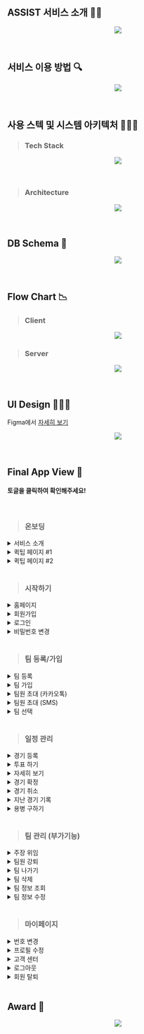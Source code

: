 ## ASSIST 서비스 소개 👋🏼
<p align="center">
<img src="https://github.com/Gwan-Woo-Jeong/media-sources/blob/master/ASSIST/images/GITHUB-REPO-INTRO.jpg?raw=true" />
</p>

</br>

## 서비스 이용 방법 🔍
<p align="center">
<img src="https://github.com/Gwan-Woo-Jeong/media-sources/blob/master/ASSIST/images/GITHUB-HOW-TO-USE.jpg?raw=true" />
</p>

</br>

## 사용 스텍 및 시스템 아키텍처 👨🏻‍💻

>### Tech Stack
<p align="center">
<img src="https://github.com/Gwan-Woo-Jeong/media-sources/blob/master/ASSIST/images/ASSIST-TECH-STACK.jpg?raw=true" />
</p>

</br>

>### Architecture
<p align="center">
<img src="https://github.com/Gwan-Woo-Jeong/media-sources/blob/master/ASSIST/images/ASSIST-ARCHITECHTURE.png?raw=true" />
</p>

</br>

## DB Schema 📄
<p align="center">
<img src="https://github.com/Gwan-Woo-Jeong/media-sources/blob/master/ASSIST/images/ASSIST-SCHEMA.png?raw=true" />
</p>

</br>

## Flow Chart 📉
>### Client
<p align="center">
<img src="https://github.com/Gwan-Woo-Jeong/media-sources/blob/master/ASSIST/images/ASSIST-CLIENT-FLOW-CHART.png?raw=true" />
</p>

>### Server
<p align="center">
<img src="https://github.com/Gwan-Woo-Jeong/media-sources/blob/master/ASSIST/images/ASSIST-SERVER-FLOW-CHART.jpg?raw=true" />
</p>

</br>

## UI Design 👨🏻‍🎨
Figma에서 [자세히 보기](https://www.figma.com/file/uv27gjC8TsCTu7vIBbx960/%EC%96%B4%EC%8B%9C%EC%8A%A4%ED%8A%B8?node-id=0%3A1)
<p align="center">
<img src="https://github.com/Gwan-Woo-Jeong/media-sources/blob/master/ASSIST/images/ASSIST-UI-DESIGN.jpg?raw=true" />
</p>

</br>

## Final App View 👀
#### 토글을 클릭하여 확인해주세요!

</br>

>### 온보딩
<details>
<summary> 서비스 소개 </summary>
<p align="center">
<img src="https://github.com/Gwan-Woo-Jeong/media-sources/blob/master/ASSIST/gifs/IntroPage.gif?raw=true" />
</p>
</details>

<details>
<summary> 퀵팁 페이지 #1 </summary>
<p align="center">
<img src="https://github.com/Gwan-Woo-Jeong/media-sources/blob/master/ASSIST/gifs/QuickTips_1.gif?raw=true" />
</p>
</details>

<details>
<summary> 퀵팁 페이지 #2 </summary>
<p align="center">
<img src="https://github.com/Gwan-Woo-Jeong/media-sources/blob/master/ASSIST/gifs/QuickTips_2.gif?raw=true" />
</p>
</details>

</br>

>### 시작하기
<details>
<summary> 홈페이지 </summary>
<p align="center">
<img src="https://github.com/Gwan-Woo-Jeong/media-sources/blob/master/ASSIST/gifs/Lobby.gif?raw=true" />
</p>
</details>

<details>
<summary> 회원가입 </summary>
<p align="center">
<img src="https://github.com/Gwan-Woo-Jeong/media-sources/blob/master/ASSIST/gifs/SignUp.gif?raw=true" />
</p>
</details>

<details>
<summary> 로그인 </summary>
<p align="center">
<img src="https://github.com/Gwan-Woo-Jeong/media-sources/blob/master/ASSIST/gifs/LogIn.gif?raw=true" />
</p>
</details>

<details>
<summary> 비밀번호 변경 </summary>
<p align="center">
<img src="https://github.com/Gwan-Woo-Jeong/media-sources/blob/master/ASSIST/gifs/FindPassword.gif?raw=true" />
</p>
</details>

</br>

>### 팀 등록/가입
<details>
<summary> 팀 등록 </summary>
<p align="center">
<img src="https://github.com/Gwan-Woo-Jeong/media-sources/blob/master/ASSIST/gifs/CreateTeam.gif?raw=true" />
</p>
</details>

<details>
<summary> 팀 가입 </summary>
<p align="center">
<img src="https://github.com/Gwan-Woo-Jeong/media-sources/blob/master/ASSIST/gifs/JoinTeam.gif?raw=true" />
</p>
</details>

<details>
<summary> 팀원 초대 (카카오톡) </summary>
<p align="center">
<img src="https://github.com/Gwan-Woo-Jeong/media-sources/blob/master/ASSIST/gifs/KakaoInvite.gif?raw=true" />
</p>
</details>

<details>
<summary> 팀원 초대 (SMS)  </summary>
<p align="center">
<img src="https://github.com/Gwan-Woo-Jeong/media-sources/blob/master/ASSIST/gifs/SmsInvite.gif?raw=true" />
</p>
</details>

<details>
<summary> 팀 선택 </summary>
<p align="center">
<img src="https://github.com/Gwan-Woo-Jeong/media-sources/blob/master/ASSIST/gifs/SelectTeam.gif?raw=true" />
</p>
</details>

</br>

>### 일정 관리
<details>
<summary> 경기 등록 </summary>
<p align="center">
<img src="https://github.com/Gwan-Woo-Jeong/media-sources/blob/master/ASSIST/gifs/CreateMatch.gif?raw=true" />
</p>
</details>

<details>
<summary> 투표 하기 </summary>
<p align="center">
<img src="https://github.com/Gwan-Woo-Jeong/media-sources/blob/master/ASSIST/gifs/MatchVote.gif?raw=true" />
</p>
</details>

<details>
<summary> 자세히 보기 </summary>
<p align="center">
<img src="https://github.com/Gwan-Woo-Jeong/media-sources/blob/master/ASSIST/gifs/MatchDetail.gif?raw=true" />
</p>
</details>

<details>
<summary> 경기 확정 </summary>
<p align="center">
<img src="https://github.com/Gwan-Woo-Jeong/media-sources/blob/master/ASSIST/gifs/MatchConfirm.gif?raw=true" />
</p>
</details>

<details>
<summary> 경기 취소 </summary>
<p align="center">
<img src="https://github.com/Gwan-Woo-Jeong/media-sources/blob/master/ASSIST/gifs/MatchCancel.gif?raw=true" />
</p>
</details>

<details>
<summary> 지난 경기 기록 </summary>
<p align="center">
<img src="https://github.com/Gwan-Woo-Jeong/media-sources/blob/master/ASSIST/gifs/MatchHistory.gif?raw=true" />
</p>
</details>

<details>
<summary> 용병 구하기 </summary>
<p align="center">
<img src="https://github.com/Gwan-Woo-Jeong/media-sources/blob/master/ASSIST/gifs/MecenaryInvite.gif?raw=true" />
</p>
</details>

</br>

>### 팀 관리 (부가기능)
<details>
<summary> 주장 위임 </summary>
<p align="center">
<img src="https://github.com/Gwan-Woo-Jeong/media-sources/blob/master/ASSIST/gifs/DelegateCaptain.gif?raw=true" />
</p>
</details>

<details>
<summary> 팀원 강퇴 </summary>
<p align="center">
<img src="https://github.com/Gwan-Woo-Jeong/media-sources/blob/master/ASSIST/gifs/MemberExpel.gif?raw=true" />
</p>
</details>

<details>
<summary> 팀 나가기 </summary>
<p align="center">
<img src="https://github.com/Gwan-Woo-Jeong/media-sources/blob/master/ASSIST/gifs/TeamWithdrawal.gif?raw=true" />
</p>
</details>

<details>
<summary> 팀 삭제 </summary>
<p align="center">
<img src="https://github.com/Gwan-Woo-Jeong/media-sources/blob/master/ASSIST/gifs/TeamDelete.gif?raw=true" />
</p>
</details>

<details>
<summary> 팀 정보 조회 </summary>
<p align="center">
<img src="https://github.com/Gwan-Woo-Jeong/media-sources/blob/master/ASSIST/gifs/Get_TeamInfo.gif?raw=true" />
</p>
</details>

<details>
<summary> 팀 정보 수정 </summary>
<p align="center">
<img src="https://github.com/Gwan-Woo-Jeong/media-sources/blob/master/ASSIST/gifs/Post_TeamInfo.gif?raw=true" />
</p>
</details>

<br/>

>### 마이페이지
<details>
<summary> 번호 변경 </summary>
<p align="center">
<img src="https://github.com/Gwan-Woo-Jeong/media-sources/blob/master/ASSIST/gifs/ChangePhone.gif?raw=true" />
</p>
</details>

<details>
<summary> 프로필 수정 </summary>
<p align="center">
<img src="https://github.com/Gwan-Woo-Jeong/media-sources/blob/master/ASSIST/gifs/EditProfile.gif?raw=true" />
</p>
</details>

<details>
<summary> 고객 센터 </summary>
<p align="center">
<img src="https://github.com/Gwan-Woo-Jeong/media-sources/blob/master/ASSIST/gifs/CustomerService.gif?raw=true" />
</p>
</details>

<details>
<summary> 로그아웃 </summary>
<p align="center">
<img src="https://github.com/Gwan-Woo-Jeong/media-sources/blob/master/ASSIST/gifs/LogOut.gif?raw=true" />
</p>
</details>

<details>
<summary> 회원 탈퇴 </summary>
<p align="center">
<img src="https://github.com/Gwan-Woo-Jeong/media-sources/blob/master/ASSIST/gifs/ServiceWithdrawal.gif?raw=true" />
</p>
</details>

</br>

## Award 🎉
<p align="center">
<img src="https://github.com/Gwan-Woo-Jeong/media-sources/blob/master/ASSIST/images/CODESTATE-CERTIFICATE.png?raw=true" />
</p>
